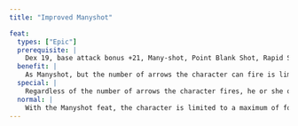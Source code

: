 ```yaml
---
title: "Improved Manyshot"

feat:
  types: ["Epic"]
  prerequisite: |
    Dex 19, base attack bonus +21, Many-shot, Point Blank Shot, Rapid Shot
  benefit: |
    As Manyshot, but the number of arrows the character can fire is limited only by his or her base attack bonus (two arrows, plus one arrow for every 5 points of base attack bonus above +6).
  special: |
    Regardless of the number of arrows the character fires, he or she only applies precision-based damage (such as sneak attack damage or the ranger's favored enemy bonus) once. If the character scores a critical hit, only one of the arrows deals critical damage (character's choice); all others deal normal damage.
  normal: |
    With the Manyshot feat, the character is limited to a maximum of four arrows fired (when the character's base attack bonus is +16 or higher).
---
```

